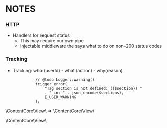 NOTES
=====



### HTTP ### 

- Handlers for request status
    - This may require our own pipe
    - injectable middleware the says what to do on non-200 status codes

### Tracking ###

- Tracking: who (userId) - what (action) - why(reason)


                // @todo Logger::warning()
                trigger_error(
                    "Tag section is not defined: ({$section}) "
                    . " in: " . json_encode($sections),
                    E_USER_WARNING
                );


\ContentCore\View\ => \ContentCore\View\

\ContentCore\View\
